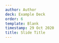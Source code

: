 ```yaml
---
author: Author
deck: Example Deck
order: 6
template: Blank
timestamp: 29 Oct 2020
title: Slide Title
---
```

